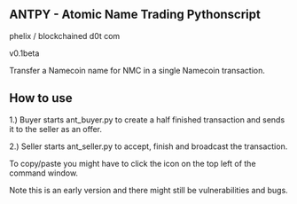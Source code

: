 ANTPY - Atomic Name Trading Pythonscript
----------------------------------------
phelix / blockchained d0t com

v0.1beta

Transfer a Namecoin name for NMC in a single Namecoin transaction.

How to use
----------

1.) Buyer starts ant_buyer.py to create a half finished transaction and sends it to the seller as an offer.

2.) Seller starts ant_seller.py to accept, finish and broadcast the transaction.

To copy/paste you might have to click the icon on the top left of the command window.

Note this is an early version and there might still be vulnerabilities and bugs.
